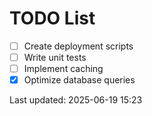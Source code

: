 # TODO List

- [ ] Create deployment scripts
- [ ] Write unit tests
- [ ] Implement caching
- [x] Optimize database queries

Last updated: 2025-06-19 15:23
